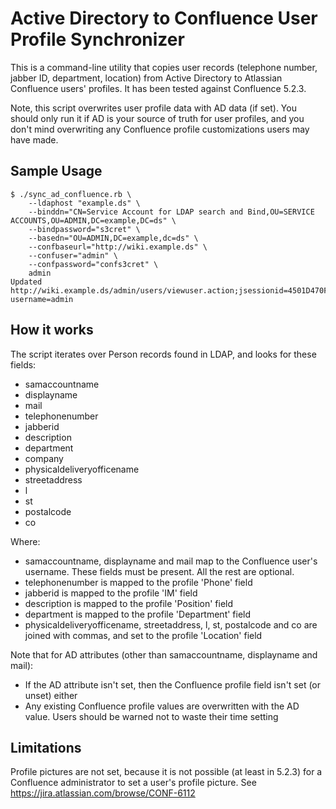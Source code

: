 # Active Directory to Confluence User Profile Synchronizer

This is a command-line utility that copies user records (telephone number, jabber ID, department, location) from Active Directory to Atlassian Confluence users' profiles. It has been tested against Confluence 5.2.3.

Note, this script overwrites user profile data with AD data (if set). You should only run it if AD is your source of truth for user profiles, and you don't mind overwriting any Confluence profile customizations users may have made.

## Sample Usage

    $ ./sync_ad_confluence.rb \
        --ldaphost "example.ds" \
        --binddn="CN=Service Account for LDAP search and Bind,OU=SERVICE ACCOUNTS,OU=ADMIN,DC=example,DC=ds" \
        --bindpassword="s3cret" \
        --basedn="OU=ADMIN,DC=example,dc=ds" \
        --confbaseurl="http://wiki.example.ds" \
        --confuser="admin" \
        --confpassword="confs3cret" \
        admin
    Updated http://wiki.example.ds/admin/users/viewuser.action;jsessionid=4501D470FE1ACD4A32638FC3BB4EFD32?username=admin

## How it works

The script iterates over Person records found in LDAP, and looks for these fields:

* samaccountname
* displayname
* mail
* telephonenumber
* jabberid
* description
* department
* company
* physicaldeliveryofficename
* streetaddress
* l
* st
* postalcode
* co

Where:

* samaccountname, displayname and mail map to the Confluence user's username. These fields must be present. All the rest are optional.
* telephonenumber is mapped to the profile 'Phone' field
* jabberid is mapped to the profile 'IM' field
* description is mapped to the profile 'Position' field
* department is mapped to the profile 'Department' field 
* physicaldeliveryofficename, streetaddress, l, st, postalcode and co are joined with commas, and set to the profile 'Location' field

Note that for AD attributes (other than samaccountname, displayname and mail):
* If the AD attribute isn't set, then the Confluence profile field isn't set (or unset) either
* Any existing Confluence profile values are overwritten with the AD value. Users should be warned not to waste their time setting 


## Limitations

Profile pictures are not set, because it is not possible (at least in 5.2.3) for a Confluence administrator to set a user's profile picture. See https://jira.atlassian.com/browse/CONF-6112

